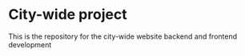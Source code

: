 <h1>City-wide project</h1>
<p>This is the repository for the city-wide website backend and frontend development</p>
